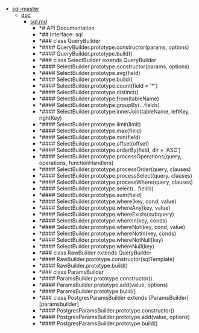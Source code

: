 - <a href = "E:\Node_projects\Node_Way\ArchivTSH_2\ArhivMetarhia_2\sql-master\cat.sql-master\dir.sql-master.md">sql-master</a>
    - <a href = "E:\Node_projects\Node_Way\ArchivTSH_2\ArhivMetarhia_2\sql-master\doc\cat.doc\dir.doc.md">doc</a>
        - <a href = "E:\Node_projects\Node_Way\ArchivTSH_2\ArhivMetarhia_2\sql-master\doc\sql.md">sql.md</a>
            - *# API Documentation
            - *## Interface: sql
            - *### class QueryBuilder
            - *#### QueryBuilder.prototype.constructor(params, options)
            - *#### QueryBuilder.prototype.build()
            - *### class SelectBuilder extends QueryBuilder
            - *#### SelectBuilder.prototype.constructor(params, options)
            - *#### SelectBuilder.prototype.avg(field)
            - *#### SelectBuilder.prototype.build()
            - *#### SelectBuilder.prototype.count(field = '\*')
            - *#### SelectBuilder.prototype.distinct()
            - *#### SelectBuilder.prototype.from(tableName)
            - *#### SelectBuilder.prototype.groupBy(...fields)
            - *#### SelectBuilder.prototype.innerJoin(tableName, leftKey, rightKey)
            - *#### SelectBuilder.prototype.limit(limit)
            - *#### SelectBuilder.prototype.max(field)
            - *#### SelectBuilder.prototype.min(field)
            - *#### SelectBuilder.prototype.offset(offset)
            - *#### SelectBuilder.prototype.orderBy(field, dir = 'ASC')
            - *#### SelectBuilder.prototype.processOperations(query, operations, functionHandlers)
            - *#### SelectBuilder.prototype.processOrder(query, clauses)
            - *#### SelectBuilder.prototype.processSelect(query, clauses)
            - *#### SelectBuilder.prototype.processWhere(query, clauses)
            - *#### SelectBuilder.prototype.select(...fields)
            - *#### SelectBuilder.prototype.sum(field)
            - *#### SelectBuilder.prototype.where(key, cond, value)
            - *#### SelectBuilder.prototype.whereAny(key, value)
            - *#### SelectBuilder.prototype.whereExists(subquery)
            - *#### SelectBuilder.prototype.whereIn(key, conds)
            - *#### SelectBuilder.prototype.whereNot(key, cond, value)
            - *#### SelectBuilder.prototype.whereNotIn(key, conds)
            - *#### SelectBuilder.prototype.whereNotNull(key)
            - *#### SelectBuilder.prototype.whereNull(key)
            - *### class RawBuilder extends QueryBuilder
            - *#### RawBuilder.prototype.constructor(sqlTemplate)
            - *#### RawBuilder.prototype.build()
            - *### class ParamsBuilder
            - *#### ParamsBuilder.prototype.constructor()
            - *#### ParamsBuilder.prototype.add(value, options)
            - *#### ParamsBuilder.prototype.build()
            - *### class PostgresParamsBuilder extends [ParamsBuilder][paramsbuilder]
            - *#### PostgresParamsBuilder.prototype.constructor()
            - *#### PostgresParamsBuilder.prototype.add(value, options)
            - *#### PostgresParamsBuilder.prototype.build()
    
